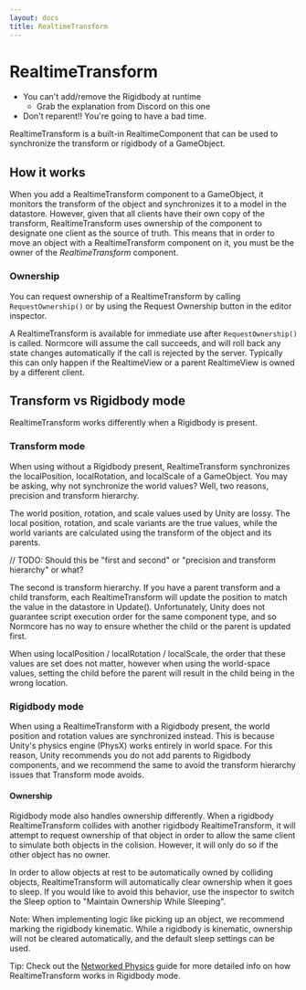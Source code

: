 ```yaml
---
layout: docs
title: RealtimeTransform
---
```

# RealtimeTransform

- You can't add/remove the Rigidbody at runtime
  - Grab the explanation from Discord on this one
- Don't reparent!! You're going to have a bad time.

RealtimeTransform is a built-in RealtimeComponent that can be used to synchronize the transform or rigidbody of a GameObject.

## How it works
When you add a RealtimeTransform component to a GameObject, it monitors the transform of the object and synchronizes it to a model in the datastore. However, given that all clients have their own copy of the transform, RealtimeTransform uses ownership of the component to designate one client as the source of truth. This means that in order to move an object with a RealtimeTransform component on it, you must be the owner of the *RealtimeTransform* component.

### Ownership
You can request ownership of a RealtimeTransform by calling `RequestOwnership()` or by using the Request Ownership button in the editor inspector.

A RealtimeTransform is available for immediate use after `RequestOwnership()` is called. Normcore will assume the call succeeds, and will roll back any state changes automatically if the call is rejected by the server. Typically this can only happen if the RealtimeView or a parent RealtimeView is owned by a different client.

## Transform vs Rigidbody mode
RealtimeTransform works differently when a Rigidbody is present.

### Transform mode
When using without a Rigidbody present, RealtimeTransform synchronizes the localPosition, localRotation, and localScale of a GameObject. You may be asking, why not synchronize the world values? Well, two reasons, precision and transform hierarchy.

The world position, rotation, and scale values used by Unity are lossy. The local position, rotation, and scale variants are the true values, while the world variants are calculated using the transform of the object and its parents.

// TODO: Should this be "first and second" or "precision and transform hierarchy" or what?

The second is transform hierarchy. If you have a parent transform and a child transform, each RealtimeTransform will update the position to match the value in the datastore in Update(). Unfortunately, Unity does not guarantee script execution order for the same component type, and so Normcore has no way to ensure whether the child or the parent is updated first.

When using localPosition / localRotation / localScale, the order that these values are set does not matter, however when using the world-space values, setting the child before the parent will result in the child being in the wrong location.

### Rigidbody mode
When using a RealtimeTransform with a Rigidbody present, the world position and rotation values are synchronized instead. This is because Unity's physics engine (PhysX) works entirely in world space. For this reason, Unity recommends you do not add parents to Rigidbody components, and we recommend the same to avoid the transform hierarchy issues that Transform mode avoids.

#### Ownership
Rigidbody mode also handles ownership differently. When a rigidbody RealtimeTransform collides with another rigidbody RealtimeTransform, it will attempt to request ownership of that object in order to allow the same client to simulate both objects in the colision. However, it will only do so if the other object has no owner.

In order to allow objects at rest to be automatically owned by colliding objects, RealtimeTransform will automatically clear ownership when it goes to sleep. If you would like to avoid this behavior, use the inspector to switch the Sleep option to "Maintain Ownership While Sleeping".

Note: When implementing logic like picking up an object, we recommend marking the rigidbody kinematic. While a rigidbody is kinematic, ownership will not be cleared automatically, and the default sleep settings can be used.


Tip: Check out the [Networked Physics](./networked-physics) guide for more detailed info on how RealtimeTransform works in Rigidbody mode.
